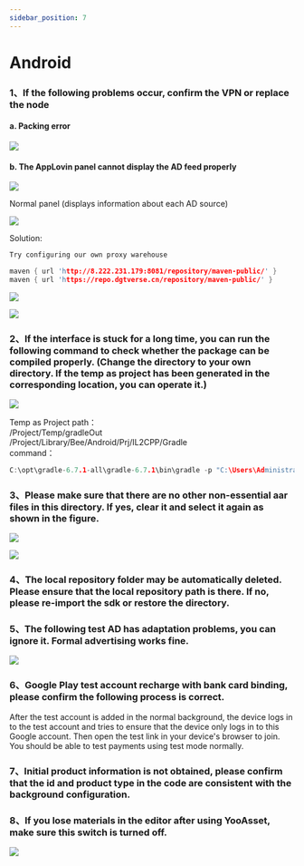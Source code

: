 ```yaml
---
sidebar_position: 7
---
```


# Android

### 1、If the following problems occur, confirm the VPN or replace the node
#### a. Packing error
![](/img/HCSDK/image21.jpg)

#### b. The AppLovin panel cannot display the AD feed properly

![](/img/HCSDK/image22.png)

Normal panel (displays information about each AD source)

![](/img/HCSDK/image23.png)

Solution:<br/>

```c
Try configuring our own proxy warehouse

maven { url 'http://8.222.231.179:8081/repository/maven-public/' }
maven { url 'https://repo.dgtverse.cn/repository/maven-public/' }
```

![](/img/HCSDK/image24.jpg)

![](/img/HCSDK/image25.jpg)

### 2、If the interface is stuck for a long time, you can run the following command to check whether the package can be compiled properly. (Change the directory to your own directory. If the temp as project has been generated in the corresponding location, you can operate it.)

![](/img/HCSDK/image26.jpg)

Temp as Project path：<br/>
/Project/Temp/gradleOut<br/>
/Project/Library/Bee/Android/Prj/IL2CPP/Gradle<br/>
command：<br/>

```c
C:\opt\gradle-6.7.1-all\gradle-6.7.1\bin\gradle -p "C:\Users\Administrator\Downloads\gradleOut\gradleOut" assembleRelease -Dorg.gradle.java.home=C:\opt\Unity\Hub\Editor\2020.3.48f1c1\Editor\Data\PlaybackEngines\AndroidPlayer\OpenJDK
```

### 3、Please make sure that there are no other non-essential aar files in this directory. If yes, clear it and select it again as shown in the figure.

![](/img/HCSDK/image27.png)

![](/img/HCSDK/image28.png)


### 4、The local repository folder may be automatically deleted. Please ensure that the local repository path is there. If no, please re-import the sdk or restore the directory.

### 5、The following test AD has adaptation problems, you can ignore it. Formal advertising works fine.

![](/img/HCSDK/image30.jpg)

### 6、Google Play test account recharge with bank card binding, please confirm the following process is correct.

After the test account is added in the normal background, the device logs in to the test account and tries to ensure that the device only logs in to this Google account. Then open the test link in your device's browser to join. You should be able to test payments using test mode normally.

### 7、Initial product information is not obtained, please confirm that the id and product type in the code are consistent with the background configuration.

### 8、If you lose materials in the editor after using YooAsset, make sure this switch is turned off.

![](/img/HCSDK/image31.jpg)

